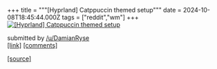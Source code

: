 +++
title = """[Hyprland] Catppuccin themed setup"""
date = 2024-10-08T18:45:44.000Z
tags = ["reddit","wm"]
+++
[![[Hyprland] Catppuccin themed setup](https://a.thumbs.redditmedia.com/Ro9I5khKW_i1NwskqO-vkj-5uQK_NVgoBXJDgECEkf0.jpg "[Hyprland] Catppuccin themed setup")](https://www.reddit.com/r/unixporn/comments/1fz7ami/hyprland_catppuccin_themed_setup/)

submitted by [/u/DamianRyse](https://www.reddit.com/user/DamianRyse)  
[\[link\]](https://www.reddit.com/gallery/1fz7ami) [\[comments\]](https://www.reddit.com/r/unixporn/comments/1fz7ami/hyprland_catppuccin_themed_setup/)

[[source]](https://www.reddit.com/r/unixporn/comments/1fz7ami/hyprland_catppuccin_themed_setup/)
